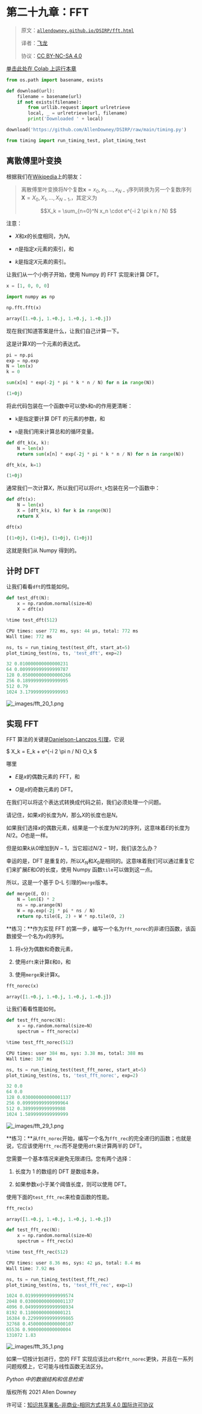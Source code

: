 # 第二十九章：FFT

> 原文：[`allendowney.github.io/DSIRP/fft.html`](https://allendowney.github.io/DSIRP/fft.html)
> 
> 译者：[飞龙](https://github.com/wizardforcel)
> 
> 协议：[CC BY-NC-SA 4.0](http://creativecommons.org/licenses/by-nc-sa/4.0/)


[单击此处在 Colab 上运行本章](https://colab.research.google.com/github/AllenDowney/DSIRP/blob/main/notebooks/fft.ipynb)

```py
from os.path import basename, exists

def download(url):
    filename = basename(url)
    if not exists(filename):
        from urllib.request import urlretrieve
        local, _ = urlretrieve(url, filename)
        print('Downloaded ' + local)

download('https://github.com/AllenDowney/DSIRP/raw/main/timing.py') 
```

```py
from timing import run_timing_test, plot_timing_test 
```

## 离散傅里叶变换

根据我们在[Wikipedia](https://en.wikipedia.org/wiki/Discrete_Fourier_transform)上的朋友：

> 离散傅里叶变换将$N$个复数${\displaystyle \mathbf{x} =x_{0},x_{1},\ldots ,x_{N-1}}$序列转换为另一个复数序列${\displaystyle \mathbf{X} =X_{0},X_{1},\ldots ,X_{N-1},}$，其定义为
> 
> $$X_k = \sum_{n=0}^N x_n \cdot e^{-i 2 \pi k n / N} $$

注意：

+   $X$和$x$的长度相同，为$N$。

+   $n$是指定$x$元素的索引，和

+   $k$是指定$X$元素的索引。

让我们从一个小例子开始，使用 Numpy 的 FFT 实现来计算 DFT。

```py
x = [1, 0, 0, 0] 
```

```py
import numpy as np

np.fft.fft(x) 
```

```py
array([1.+0.j, 1.+0.j, 1.+0.j, 1.+0.j]) 
```

现在我们知道答案是什么，让我们自己计算一下。

这是计算$X$的一个元素的表达式。

```py
pi = np.pi
exp = np.exp
N = len(x)
k = 0 
```

```py
sum(x[n] * exp(-2j * pi * k * n / N) for n in range(N)) 
```

```py
(1+0j) 
```

将此代码包装在一个函数中可以使`k`和`n`的作用更清晰：

+   `k`是指定要计算 DFT 的元素的参数，和

+   `n`是我们用来计算总和的循环变量。

```py
def dft_k(x, k):
    N = len(x)
    return sum(x[n] * exp(-2j * pi * k * n / N) for n in range(N)) 
```

```py
dft_k(x, k=1) 
```

```py
(1+0j) 
```

通常我们一次计算$X$，所以我们可以将`dft_k`包装在另一个函数中：

```py
def dft(x):
    N = len(x)
    X = [dft_k(x, k) for k in range(N)]
    return X 
```

```py
dft(x) 
```

```py
[(1+0j), (1+0j), (1+0j), (1+0j)] 
```

这就是我们从 Numpy 得到的。

## 计时 DFT

让我们看看`dft`的性能如何。

```py
def test_dft(N):
    x = np.random.normal(size=N)
    X = dft(x) 
```

```py
%time test_dft(512) 
```

```py
CPU times: user 772 ms, sys: 44 µs, total: 772 ms
Wall time: 772 ms 
```

```py
ns, ts = run_timing_test(test_dft, start_at=5)
plot_timing_test(ns, ts, 'test_dft', exp=2) 
```

```py
32 0.010000000000000231
64 0.009999999999999787
128 0.050000000000000266
256 0.18999999999999995
512 0.79
1024 3.1799999999999993 
```

![_images/fft_20_1.png](img/f868c70d4018f50996e36119f6b0739d.png)

## 实现 FFT

FFT 算法的关键是[Danielson-Lanczos 引理](https://mathworld.wolfram.com/Danielson-LanczosLemma.html)，它说

$ X_k = E_k + e^{-i 2 \pi n / N} O_k $

哪里

+   $E$是$x$的偶数元素的 FFT，和

+   $O$是$x$的奇数元素的 DFT。

在我们可以将这个表达式转换成代码之前，我们必须处理一个问题。

请记住，如果$x$的长度为$N$，那么$X$的长度也是$N$。

如果我们选择$x$的偶数元素，结果是一个长度为$N/2$的序列，这意味着$E$的长度为$N/2$。$O$也是一样。

但是如果$k$从$0$增加到$N-1$，当它超过$N/2-1$时，我们该怎么办？

幸运的是，DFT 是重复的，所以$X_N$和$X_0$是相同的。这意味着我们可以通过重复它们来扩展$E$和$O$的长度，使用 Numpy 函数`tile`可以做到这一点。

所以，这是一个基于 D-L 引理的`merge`版本。

```py
def merge(E, O):
    N = len(E) * 2
    ns = np.arange(N)
    W = np.exp(-2j * pi * ns / N)
    return np.tile(E, 2) + W * np.tile(O, 2) 
```

**练习：**作为实现 FFT 的第一步，编写一个名为`fft_norec`的非递归函数，该函数接受一个名为`x`的序列。

1.  将`x`分为偶数和奇数元素，

1.  使用`dft`来计算`E`和`O`，和

1.  使用`merge`来计算`X`。

```py
fft_norec(x) 
```

```py
array([1.+0.j, 1.+0.j, 1.+0.j, 1.+0.j]) 
```

让我们看看性能如何。

```py
def test_fft_norec(N):
    x = np.random.normal(size=N)
    spectrum = fft_norec(x) 
```

```py
%time test_fft_norec(512) 
```

```py
CPU times: user 384 ms, sys: 3.38 ms, total: 388 ms
Wall time: 387 ms 
```

```py
ns, ts = run_timing_test(test_fft_norec, start_at=5)
plot_timing_test(ns, ts, 'test_fft_norec', exp=2) 
```

```py
32 0.0
64 0.0
128 0.030000000000001137
256 0.09999999999999964
512 0.3899999999999988
1024 1.5899999999999999 
```

![_images/fft_29_1.png](img/52dec72a572ee7db362f15722b930de6.png)

**练习：**从`fft_norec`开始，编写一个名为`fft_rec`的完全递归的函数；也就是说，它应该使用`fft_rec`而不是使用`dft`来计算两半的 DFT。

您需要一个基本情况来避免无限递归。您有两个选择：

1.  长度为 1 的数组的 DFT 是数组本身。

1.  如果参数`x`小于某个阈值长度，则可以使用 DFT。

使用下面的`test_fft_rec`来检查函数的性能。

```py
fft_rec(x) 
```

```py
array([1.+0.j, 1.+0.j, 1.+0.j, 1.+0.j]) 
```

```py
def test_fft_rec(N):
    x = np.random.normal(size=N)
    spectrum = fft_rec(x) 
```

```py
%time test_fft_rec(512) 
```

```py
CPU times: user 8.36 ms, sys: 42 µs, total: 8.4 ms
Wall time: 7.92 ms 
```

```py
ns, ts = run_timing_test(test_fft_rec)
plot_timing_test(ns, ts, 'test_fft_rec', exp=1) 
```

```py
1024 0.019999999999999574
2048 0.030000000000001137
4096 0.049999999999998934
8192 0.11000000000000121
16384 0.22999999999999865
32768 0.45000000000000107
65536 0.9000000000000004
131072 1.83 
```

![_images/fft_35_1.png](img/0b8082606d96a7e408de735daf96b087.png)

如果一切按计划进行，您的 FFT 实现应该比`dft`和`fft_norec`更快，并且在一系列问题规模上，它可能与线性函数无法区分。

*Python 中的数据结构和信息检索*

版权所有 2021 Allen Downey

许可证：[知识共享署名-非商业-相同方式共享 4.0 国际许可协议](https://creativecommons.org/licenses/by-nc-sa/4.0/)
